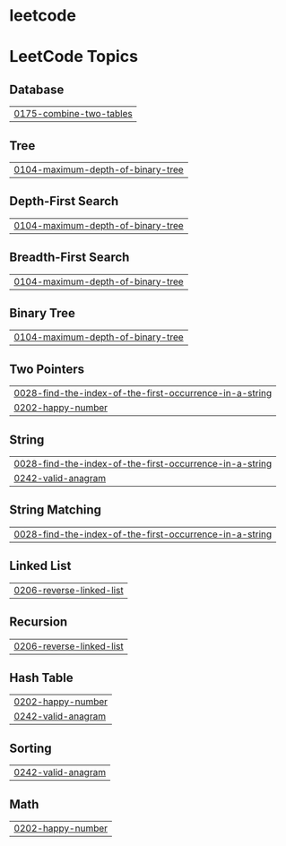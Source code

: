 # leetcode
<!---LeetCode Topics Start-->
# LeetCode Topics
## Database
|  |
| ------- |
| [0175-combine-two-tables](https://github.com/sinan742/leetcode/tree/master/0175-combine-two-tables) |
## Tree
|  |
| ------- |
| [0104-maximum-depth-of-binary-tree](https://github.com/sinan742/leetcode/tree/master/0104-maximum-depth-of-binary-tree) |
## Depth-First Search
|  |
| ------- |
| [0104-maximum-depth-of-binary-tree](https://github.com/sinan742/leetcode/tree/master/0104-maximum-depth-of-binary-tree) |
## Breadth-First Search
|  |
| ------- |
| [0104-maximum-depth-of-binary-tree](https://github.com/sinan742/leetcode/tree/master/0104-maximum-depth-of-binary-tree) |
## Binary Tree
|  |
| ------- |
| [0104-maximum-depth-of-binary-tree](https://github.com/sinan742/leetcode/tree/master/0104-maximum-depth-of-binary-tree) |
## Two Pointers
|  |
| ------- |
| [0028-find-the-index-of-the-first-occurrence-in-a-string](https://github.com/sinan742/leetcode/tree/master/0028-find-the-index-of-the-first-occurrence-in-a-string) |
| [0202-happy-number](https://github.com/sinan742/leetcode/tree/master/0202-happy-number) |
## String
|  |
| ------- |
| [0028-find-the-index-of-the-first-occurrence-in-a-string](https://github.com/sinan742/leetcode/tree/master/0028-find-the-index-of-the-first-occurrence-in-a-string) |
| [0242-valid-anagram](https://github.com/sinan742/leetcode/tree/master/0242-valid-anagram) |
## String Matching
|  |
| ------- |
| [0028-find-the-index-of-the-first-occurrence-in-a-string](https://github.com/sinan742/leetcode/tree/master/0028-find-the-index-of-the-first-occurrence-in-a-string) |
## Linked List
|  |
| ------- |
| [0206-reverse-linked-list](https://github.com/sinan742/leetcode/tree/master/0206-reverse-linked-list) |
## Recursion
|  |
| ------- |
| [0206-reverse-linked-list](https://github.com/sinan742/leetcode/tree/master/0206-reverse-linked-list) |
## Hash Table
|  |
| ------- |
| [0202-happy-number](https://github.com/sinan742/leetcode/tree/master/0202-happy-number) |
| [0242-valid-anagram](https://github.com/sinan742/leetcode/tree/master/0242-valid-anagram) |
## Sorting
|  |
| ------- |
| [0242-valid-anagram](https://github.com/sinan742/leetcode/tree/master/0242-valid-anagram) |
## Math
|  |
| ------- |
| [0202-happy-number](https://github.com/sinan742/leetcode/tree/master/0202-happy-number) |
<!---LeetCode Topics End-->